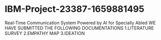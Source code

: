 # IBM-Project-23387-1659881495
Real-Time Communication System Powered by AI for Specially Abled
WE HAVE SUBMITTED THE FOLLOWING DOCUMENTATIONS
1.LITERATURE SURVEY
2.EMPATHY MAP
3.IDEATION
